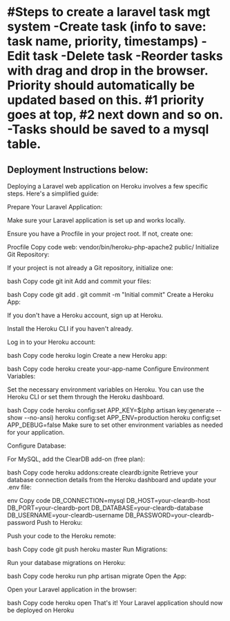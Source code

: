 
#Steps to create a  laravel task mgt system
-Create task (info to save: task name, priority, timestamps)
-Edit task
-Delete task
-Reorder tasks with drag and drop in the browser. Priority should automatically be updated based on this. #1 priority goes at top, #2 next down and so on.
-Tasks should be saved to a mysql table.
============================================

Deployment Instructions below:
------------------------

Deploying a Laravel web application on Heroku involves a few specific steps. Here's a simplified guide:

Prepare Your Laravel Application:

Make sure your Laravel application is set up and works locally.

Ensure you have a Procfile in your project root. If not, create one:

Procfile
Copy code
web: vendor/bin/heroku-php-apache2 public/
Initialize Git Repository:

If your project is not already a Git repository, initialize one:

bash
Copy code
git init
Add and commit your files:

bash
Copy code
git add .
git commit -m "Initial commit"
Create a Heroku App:

If you don't have a Heroku account, sign up at Heroku.

Install the Heroku CLI if you haven't already.

Log in to your Heroku account:

bash
Copy code
heroku login
Create a new Heroku app:

bash
Copy code
heroku create your-app-name
Configure Environment Variables:

Set the necessary environment variables on Heroku. You can use the Heroku CLI or set them through the Heroku dashboard.

bash
Copy code
heroku config:set APP_KEY=$(php artisan key:generate --show --no-ansi)
heroku config:set APP_ENV=production
heroku config:set APP_DEBUG=false
Make sure to set other environment variables as needed for your application.

Configure Database:

For MySQL, add the ClearDB add-on (free plan):

bash
Copy code
heroku addons:create cleardb:ignite
Retrieve your database connection details from the Heroku dashboard and update your .env file:

env
Copy code
DB_CONNECTION=mysql
DB_HOST=your-cleardb-host
DB_PORT=your-cleardb-port
DB_DATABASE=your-cleardb-database
DB_USERNAME=your-cleardb-username
DB_PASSWORD=your-cleardb-password
Push to Heroku:

Push your code to the Heroku remote:

bash
Copy code
git push heroku master
Run Migrations:

Run your database migrations on Heroku:

bash
Copy code
heroku run php artisan migrate
Open the App:

Open your Laravel application in the browser:

bash
Copy code
heroku open
That's it! Your Laravel application should now be deployed on Heroku